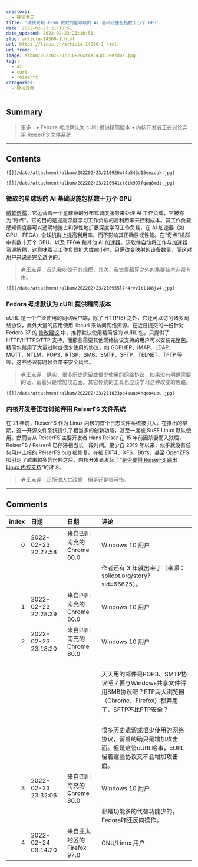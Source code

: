 ```yaml
---
creators:
  - 硬核老王
title: '硬核观察 #556 微软的星球级的 AI 基础设施包括数十万个 GPU'
date: 2022-02-23 21:10:51
date_updated: 2022-02-23 21:10:51
slug: article-14300-1.html
url: https://linux.cn/article-14300-1.html
url_from: ''
image: album/202202/23/210926wt4a543d15eezduk.jpg
tags:
  - ai
  - curl
  - reiserfs
categories:
  - 硬核观察
---
```


## Summary

> 更多：• Fedora 考虑默认为 cURL提供精简版本 • 内核开发者正在讨论弃用 ReiserFS 文件系统

***

<!-- more -->

## Contents

`![](/data/attachment/album/202202/23/210926wt4a543d15eezduk.jpg)`

`![](/data/attachment/album/202202/23/210941ct8tk997fqaq8mdt.jpg)`

### 微软的星球级的 AI 基础设施包括数十万个 GPU

[微软透露](https://www.theregister.com/2022/02/22/microsoft_singularity_ai_infrastructure/)，它运营着一个星球级的分布式调度服务来处理 AI 工作负载，它被称为“奇点”。它的目的是提高深度学习工作负载的高利用率来控制成本。其工作负载感知调度器可以透明地抢占和弹性地扩展深度学习工作负载，在 AI 加速器（如 GPU、FPGA）全球机群上提高利用率，而不影响其正确性或性能。在“奇点”机群中有数十万个 GPU，以及 FPGA 和其他 AI 加速器。该软件自动将工作与加速器资源解耦，这意味着当工作负载扩大或缩小时，只需改变映射的设备数量，而这对用户来说是完全透明的。

> 
> 老王点评：首先我吃惊于其规模，其次，我觉得超算之外的集群技术非常有用。
> 
> 
> 

`![](/data/attachment/album/202202/23/210955l7r4rvv1tl188jv4.jpg)`

### Fedora 考虑默认为 cURL提供精简版本

cURL 是一个广泛使用的网络客户端，除了 HTTP(S) 之外，它还可以访问诸多网络协议，此外大量的应用使用 libcurl 来访问网络资源。在近日提交的一份针对 Fedora 37 的 [修改建议](https://fedoraproject.org/wiki/Changes/CurlMinimal_as_Default) 中，推荐默认使用精简版的 cURL 包，只提供了 HTTP/HTTPS/FTP 支持，而那些需要其他网络协议支持的用户可以安装完整包。精简包禁用了大量过时或很少使用的协议，如 GOPHER、IMAP、LDAP、MQTT、NTLM、POP3、RTSP、SMB、SMTP、SFTP、TELNET、TFTP 等等，这些协议有时候会带来安全风险。

> 
> 老王点评：确实，很多历史遗留或很少使用的网络协议，如果没有明确需要的话，留着只是增加攻击面。其它传统的工具也应该学习这种改变的思路。
> 
> 
> 

`![](/data/attachment/album/202202/23/211023pb4suuo4hqeo4uou.jpg)`

### 内核开发者正在讨论弃用 ReiserFS 文件系统

在 21 年前，ReiserFS 作为 Linux 内核的首个日志文件系统被引入。在推出的早期，这一开源文件系统提供了相当多的创新功能，甚至一度被 SuSE Linux 默认使用。然而自从 ReiserFS 主要开发者 Hans Reiser 在 15 年前因杀妻而入狱后，ReiserFS / Reiser4 已停滞相当长一段时间。至少自 2019 年以来，似乎就没有任何用户上报的 ReiserFS bug 被修复。在被 EXT4、XFS、Btrfs、甚至 OpenZFS 吸引走了越来越多的份额之后，内核开发者发起了“[是否要将 ReiserFS 踢出 Linux 内核支持](https://www.phoronix.com/scan.php?page=news_item&px=ReiserFS-2022-Linux-Deprecation)”的讨论。

> 
> 老王点评：正所谓人亡政息，但是还是很可惜。
> 
> 
>

***

## Comments

|   index | 日期                | 日期                                       | 评论                                                                                                                                                                          |
|--------:|:--------------------|:-------------------------------------------|:------------------------------------------------------------------------------------------------------------------------------------------------------------------------------|
|       0 | 2022-02-23 22:27:58 | 来自四川南充的 Chrome 80.0|Windows 10 用户 | ReiserFS 当初这么牛，为啥没有社区接手呢。<br />                                                                                     |
|         |                     |                                            | 作者还有 3 年就出来了（来源：solidot.org/story?sid=66625）。                                                                                       |
|       1 | 2022-02-23 22:28:39 | 来自四川南充的 Chrome 80.0|Windows 10 用户 | 昨年的新闻啊，那还有 2 年。                                                                                                         |
|       2 | 2022-02-23 23:18:20 | 来自四川南充的 Chrome 80.0|Windows 10 用户 | 禁用大量过时或很少使用的协议？？？<br />                                                                                            |
|         |                     |                                            | <br />                                                                                                                              |
|         |                     |                                            | 天天用的邮件是POP3、SMTP协议吧？要与Windows共享文件得用SMB协议吧？FTP两大浏览器（Chrome、Firefox）都弃用了，SFTP不比FTP安全？<br />                                           |
|         |                     |                                            | <br />                                                                                                                              |
|         |                     |                                            | 很多历史遗留或很少使用的网络协议，留着的确只是增加攻击面。但是这管cURL啥事，cURL留着这些协议又不会增加攻击面。                               |
|       3 | 2022-02-23 23:32:06 | 来自四川南充的 Chrome 80.0|Windows 10 用户 | 现在各发行版都在用Bash替代原来默认的sh，Vim替代原来默认的Vi。<br />                                                                 |
|         |                     |                                            | 都是功能多的代替功能少的，Fedora咋还反向操作。                                                                                                          |
|       4 | 2022-02-24 09:14:20 | 来自亚太地区的 Firefox 97.0|GNU/Linux 用户 | 也不是所以发行版都这样，Alpine就是基础软件尽量用简单的。                                                                            |
